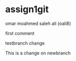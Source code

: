 # assign1git
omar moahmed saleh ali (oali8)

first comment 

testbranch change

This is a change on newbranch